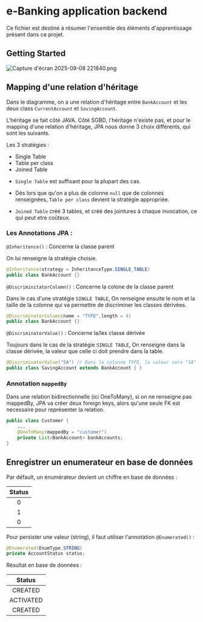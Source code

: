 # e-Banking application backend

Ce fichier est destiné à résumer l'ensemble des éléments d'apprentissage présent dans ce projet.

## Getting Started

![Capture d'écran 2025-09-08 221840.png](./src/main/resources/Capture%20d'écran%202025-09-08%20221840.png)

## Mapping d'une relation d'héritage

Dans le diagramme, on a une relation d'héritage entre `BankAccount` et les deux class `CurrentAccount` et `SavingAccount`.

L'héritage se fait côté JAVA.
Côté SGBD, l'héritage n'existe pas, et pour le mapping d'une relation d'héritage, JPA nous donne 3 choix différents, qui sont les suivants.

Les 3 stratégies :

* Single Table
* Table per class
* Joined Table

- `Single Table` est suffisant pour la plupart des cas.

- Dès lors que qu'on a plus de colonne `null` que de colonnes renseignées, `Table per class` devient la stratégie appropriée.

- `Joined Table` créé 3 tables, et créé des jointures à chaque invocation, ce qui peut etre coûteux.

### Les Annotations JPA :

`@Inheritence()` : Concerne la classe parent

On lui renseigne la stratégie choisie.

```java
@Inheritance(strategy = InheritanceType.SINGLE_TABLE)
public class BankAccount {}
```

`@DiscriminitatorColomn()` : Concerne la colone de la classe parent

Dans le cas d'une stratégie `SINGLE TABLE`,
On renseigne ensuite le nom et la taille de la colonne qui va permettre de discriminer les classes dérivées.

```java
@DiscriminatorColumn(name = "TYPE",length = 4)
public class BankAccount {}
```

`@DiscriminatorValue()` : Concerne la/les classe dérivée

Toujours dans le cas de la stratégie `SINGLE TABLE`,
On renseigne dans la classe dérivée, la valeur que celle ci doit prendre dans la table.

```java
@DiscriminatorValue("SA") // Dans la colonne TYPE, la valeur sera "SA"
public class SavingAccount extends BankAccount { }
```

### Annotation `mappedBy`

Dans une relation bidirectionnelle (ici OneToMany), si on ne renseigne pas mappedBy, JPA va créer deux foreign keys,
alors qu'une seule FK est necessaire pour représenter la relation.
```java
public class Customer {
    ...
    @OneToMany(mappedBy = "customer")
    private List<BankAccount> bankAccounts;
}
```

## Enregistrer un enumerateur en base de données


Par défault, un énumérateur devient un chiffre en base de données :

| Status |
|:------:|
|   0    |
|   1    |
|   0    |

Pour persister une valeur (string), il faut utiliser l'annotation `@Enumerated()` :

```java
@Enumerated(EnumType.STRING)
private AccountStatus status;
```

Résultat en base de données :


|    Status    |
|:------------:|
|   CREATED    |
|  ACTIVATED   |
|   CREATED    |
